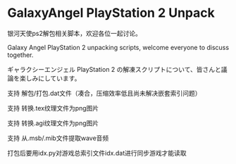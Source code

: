 # GalaxyAngel PlayStation 2 Unpack
银河天使ps2解包相关脚本，欢迎各位一起讨论。

Galaxy Angel PlayStation 2 unpacking scripts, welcome everyone to discuss together.

ギャラクシーエンジェル PlayStation 2 の解凍スクリプトについて、皆さんと議論を楽しみにしています。

支持 解包/打包.dat文件（凑合，压缩效率低且尚未解决嵌套索引问题）

支持 转换.tex纹理文件为png图片

支持 转换.agi纹理文件为png图片

支持 从.msb/.mib文件提取wave音频

打包后要用idx.py对游戏总索引文件idx.dat进行同步游戏才能读取
